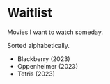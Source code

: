 # Waitlist

Movies I want to watch someday.

Sorted alphabetically.

- Blackberry (2023)
- Oppenheimer (2023)
- Tetris (2023)
